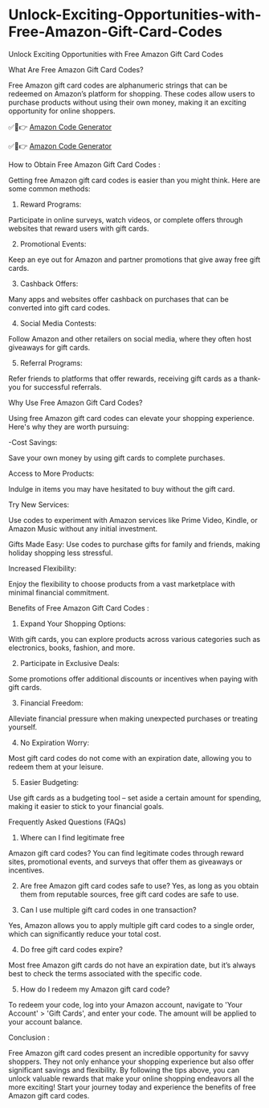 # Unlock-Exciting-Opportunities-with-Free-Amazon-Gift-Card-Codes
Unlock Exciting Opportunities with Free Amazon Gift Card Codes

What Are Free Amazon Gift Card Codes?

Free Amazon gift card codes are alphanumeric strings that can be redeemed on Amazon’s platform for shopping. These codes allow users to purchase products without using their own money, making it an exciting opportunity for online shoppers.


✅🔴👉 [Amazon Code Generator](https://www.offerjoy.xyz/cash) 

✅🔴👉 [Amazon Code Generator](https://www.offerjoy.xyz/cash) 


How to Obtain Free Amazon Gift Card Codes :

Getting free Amazon gift card codes is easier than you might think. Here are some common methods:

1. Reward Programs:

Participate in online surveys, watch videos, or complete offers through websites that reward users with gift cards.

2. Promotional Events: 

Keep an eye out for Amazon and partner promotions that give away free gift cards.

3. Cashback Offers:

Many apps and websites offer cashback on purchases that can be converted into gift card codes.

4. Social Media Contests:

Follow Amazon and other retailers on social media, where they often host giveaways for gift cards.

5. Referral Programs:

Refer friends to platforms that offer rewards, receiving gift cards as a thank-you for successful referrals.

Why Use Free Amazon Gift Card Codes?

Using free Amazon gift card codes can elevate your shopping experience. Here's why they are worth pursuing:

-Cost Savings: 

Save your own money by using gift cards to complete purchases.

Access to More Products: 

Indulge in items you may have hesitated to buy without the gift card.

Try New Services: 

Use codes to experiment with Amazon services like Prime Video, Kindle, or Amazon Music without any initial investment.

Gifts Made Easy: 
Use codes to purchase gifts for family and friends, making holiday shopping less stressful.

Increased Flexibility: 

Enjoy the flexibility to choose products from a vast marketplace with minimal financial commitment.

Benefits of Free Amazon Gift Card Codes :

1. Expand Your Shopping Options:

With gift cards, you can explore products across various categories such as electronics, books, fashion, and more.

2. Participate in Exclusive Deals:

Some promotions offer additional discounts or incentives when paying with gift cards.

3. Financial Freedom:

Alleviate financial pressure when making unexpected purchases or treating yourself.

4. No Expiration Worry:

Most gift card codes do not come with an expiration date, allowing you to redeem them at your leisure.

5. Easier Budgeting:

Use gift cards as a budgeting tool – set aside a certain amount for spending, making it easier to stick to your financial goals.

Frequently Asked Questions (FAQs)

1. Where can I find legitimate free 

Amazon gift card codes?
You can find legitimate codes through reward sites, promotional events, and surveys that offer them as giveaways or incentives.

2. Are free Amazon gift card codes safe to use?
Yes, as long as you obtain them from reputable sources, free gift card codes are safe to use.

3. Can I use multiple gift card codes in one transaction?

Yes, Amazon allows you to apply multiple gift card codes to a single order, which can significantly reduce your total cost.

4. Do free gift card codes expire?

Most free Amazon gift cards do not have an expiration date, but it’s always best to check the terms associated with the specific code.

5. How do I redeem my Amazon gift card code?

To redeem your code, log into your Amazon account, navigate to 'Your Account' > 'Gift Cards', and enter your code. The amount will be applied to your account balance.

Conclusion :

Free Amazon gift card codes present an incredible opportunity for savvy shoppers. They not only enhance your shopping experience but also offer significant savings and flexibility. By following the tips above, you can unlock valuable rewards that make your online shopping endeavors all the more exciting! Start your journey today and experience the benefits of free Amazon gift card codes.
